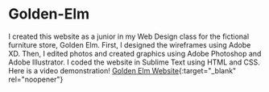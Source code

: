 # Golden-Elm
 I created this website as a junior in my Web Design class for the fictional furniture store, Golden Elm.
 First, I designed the wireframes using Adobe XD. Then, I edited photos and created graphics using Adobe Photoshop and Adobe Illustrator.
 I coded the website in Sublime Text using HTML and CSS.
 Here is a video demonstration!
 [Golden Elm Website](https://drive.google.com/file/d/1-cIT-gOTaEjZFVnwM8pwbtrF8t4VEbq_/view?usp=sharing){:target="_blank" rel="noopener"}

 
